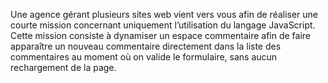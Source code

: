 Une agence gérant plusieurs sites web vient vers vous afin de réaliser une courte mission concernant uniquement l’utilisation du langage JavaScript. Cette mission consiste à dynamiser un espace commentaire afin de faire apparaître un nouveau commentaire directement dans la liste des commentaires au moment où on valide le formulaire, sans aucun rechargement de la page.
